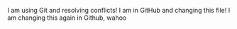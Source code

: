 I am using Git and resolving conflicts!
I am in GitHub and changing this file!
I am changing this again in Github, wahoo
